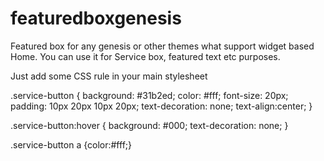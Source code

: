 # featuredboxgenesis
Featured box for any genesis or other themes what support widget based Home. You can use it for Service box, featured text etc purposes. 

Just add some CSS rule in your main stylesheet

.service-button {
  background: #31b2ed;
  color: #fff;
  font-size: 20px;
  padding: 10px 20px 10px 20px;
  text-decoration: none;
  text-align:center;
}

.service-button:hover {
  background: #000;
  text-decoration: none;
}

.service-button  a {color:#fff;}

